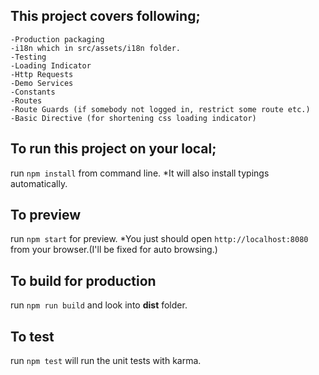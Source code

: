 ## This project covers following;
    -Production packaging
    -i18n which in src/assets/i18n folder.
    -Testing
    -Loading Indicator
    -Http Requests
    -Demo Services
    -Constants
    -Routes
    -Route Guards (if somebody not logged in, restrict some route etc.)
    -Basic Directive (for shortening css loading indicator)


## To run this project on your local;
run `npm install` from command line. 
*It will also install typings automatically.

## To preview 
run `npm start` for preview. 
*You just should open `http://localhost:8080` from your browser.(I'll be fixed for auto browsing.)

## To build for production
run `npm run build` and look into **dist** folder.

## To test 
run `npm test` will run the unit tests with karma.